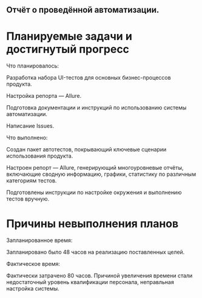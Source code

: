 ## Отчёт о проведённой автоматизации.

# Планируемые задачи и достигнутый прогресс

Что планировалось:

Разработка набора UI-тестов для основных бизнес-процессов продукта.

Настройка репорта — Allure.

Подготовка документации и инструкций по использованию системы автоматизации.

Написание Issues.

Что выполнено:

Создан пакет автотестов, покрывающий ключевые сценарии использования продукта.

Настроен репорт — Allure, генерирующий многоуровневые отчёты, включающие сводную информацию, графики, статистику по различным категориям тестов.

Подготовлены инструкции по настройке окружения и выполнению тестов вручную.

# Причины невыполнения планов

Запланированное время:

Запланировано было 48 часов на реализацию поставленных целей.

Фактическое время:

Фактически затрачено 80 часов. Причиной увеличения времени стали недостаточный уровень квалификации персонала, неправльная настройка системы.

